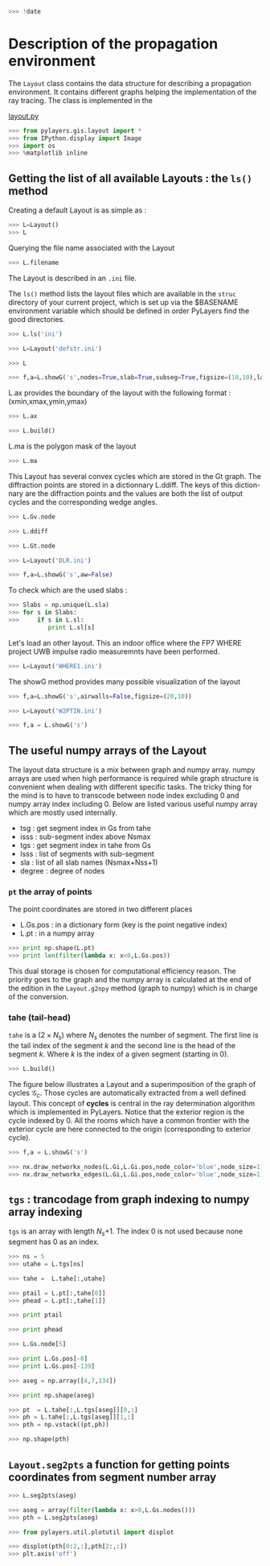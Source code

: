 ```python
>>> !date 
```

# Description of the propagation environment

The `Layout` class contains the data structure for describing a propagation environment. It contains different graphs helping the implementation of the ray tracing. The class is implemented in the 

[layout.py](http://pylayers.github.io/pylayers/modules/pylayers.gis.layout.html)

```python
>>> from pylayers.gis.layout import *
>>> from IPython.display import Image
>>> import os
>>> %matplotlib inline
```

## Getting the list of all available Layouts : the `ls()` method

Creating a default Layout is as simple as :

```python
>>> L=Layout()
>>> L
```

Querying the file name associated with the Layout

```python
>>> L.filename
```

 The Layout is described in an `.ini` file. 

 The `ls()` method lists the layout files which are available in the `struc` directory of your current project, which is set up via the $BASENAME environment variable which should be defined in order PyLayers find the good directories.

```python
>>> L.ls('ini')
```

```python
>>> L=Layout('defstr.ini')
```

```python
>>> L
```

```python
>>> f,a=L.showG('s',nodes=True,slab=True,subseg=True,figsize=(10,10),labels=True)
```
L.ax  provides the boundary of the layout with the following format :  (xmin,xmax,ymin,ymax)

```python
>>> L.ax
```

```python
>>> L.build()
```

L.ma is the polygon mask of the layout 

```python
>>> L.ma
```

This Layout has several convex cycles which are stored in the Gt graph. 
The diffraction points are stored in a dictionnary L.ddiff. The keys of this diction-nary are the diffraction points and the values are both the list of output cycles and the corresponding wedge angles.

```python
>>> L.Gv.node
```

```python
>>> L.ddiff
```

```python
>>> L.Gt.node
```

```python
>>> L=Layout('DLR.ini')
```

```python
>>> f,a=L.showG('s',aw=False)
```

To check which are the used slabs :

```python
>>> Slabs = np.unique(L.sla)
>>> for s in Slabs:
>>>     if s in L.sl:
           print L.sl[s]
```

Let's load an other layout. This an indoor office where the FP7 WHERE project UWB impulse radio measuremnts have been performed. 

```python
>>> L=Layout('WHERE1.ini')
```

The showG method provides many possible visualization of the layout

```python
>>> f,a=L.showG('s',airwalls=False,figsize=(20,10))
```

```python
>>> L=Layout('W2PTIN.ini')
```

```python
>>> f,a = L.showG('s')
```

## The useful numpy arrays of the Layout

The layout data structure is a mix between graph and numpy array. 
numpy arrays are used when high performance is required while graph 
structure is convenient when dealing with different specific tasks. 
The tricky thing for the mind is to have to transcode between node index 
excluding 0 and numpy array index including 0. Below are listed various 
useful numpy array which are mostly used internally.

+ tsg : get segment index in Gs from tahe
+ isss :  sub-segment index above Nsmax
+ tgs : get segment index in tahe from Gs
+ lsss : list of segments with sub-segment
+ sla : list of all slab names (Nsmax+Nss+1)
+ degree : degree of nodes

### `pt` the array of points

The point coordinates are stored in two different places

  + L.Gs.pos : in a dictionary form (key is the point negative index)
  + L.pt : in a numpy array

```python
>>> print np.shape(L.pt)
>>> print len(filter(lambda x: x<0,L.Gs.pos))
```

This dual storage is chosen for computational efficiency reason. The priority goes to the graph and the numpy array is calculated at the end of the edition in the `Layout.g2npy` method (graph to numpy) which is in charge of the conversion.

### tahe (tail-head)

`tahe` is a $(2\times N_{s})$  where $N_s$ denotes the number of segment. The first line  is the tail index of the segment $k$ and the second line is the head of the segment $k$. Where $k$ is the index of a given segment (starting in 0).

```python
>>> L.build()
```

The figure below illustrates a Layout and a superimposition of the graph of cycles $\mathcal{G}_c$. Those cycles are automatically extracted from a well defined layout. This concept of **cycles** is central in the ray determination algorithm which is implemented in PyLayers. Notice that the exterior region is the cycle indexed by 0. All the rooms which have a common frontier with the exterior cycle are here connected to the origin (corresponding to exterior cycle).

```python
>>> f,a = L.showG('s')
```

```python
>>> nx.draw_networkx_nodes(L.Gi,L.Gi.pos,node_color='blue',node_size=1)
>>> nx.draw_networkx_edges(L.Gi,L.Gi.pos,node_color='blue',node_size=1)
```

## `tgs` : trancodage from graph indexing to numpy array indexing

`tgs` is an array with length $N_s$+1. The index 0 is not used because none segment has 0 as an index.

```python
>>> ns = 5
>>> utahe = L.tgs[ns]
```

```python
>>> tahe =  L.tahe[:,utahe]
```

```python
>>> ptail = L.pt[:,tahe[0]]
>>> phead = L.pt[:,tahe[1]]
```

```python
>>> print ptail
```

```python
>>> print phead
```

```python
>>> L.Gs.node[5]
```

```python
>>> print L.Gs.pos[-8]
>>> print L.Gs.pos[-139]
```

```python
>>> aseg = np.array([4,7,134])
```

```python
>>> print np.shape(aseg)
```

```python
>>> pt  = L.tahe[:,L.tgs[aseg]][0,:]
>>> ph = L.tahe[:,L.tgs[aseg]][1,:]
>>> pth = np.vstack((pt,ph))
```

```python
>>> np.shape(pth)
```

## `Layout.seg2pts` a function for getting points coordinates from segment number array

```python
>>> L.seg2pts(aseg)
```

```python
>>> aseg = array(filter(lambda x: x>0,L.Gs.nodes()))
>>> pth = L.seg2pts(aseg)
```

```python
>>> from pylayers.util.plotutil import displot
```

```python
>>> displot(pth[0:2,:],pth[2:,:])
>>> plt.axis('off')
```
